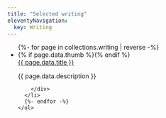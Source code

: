 ```yaml
---
title: "Selected writing"
eleventyNavigation:
  key: Writing
---
```


  <div class="tdbc-section">
    <ul class="tdbc-column-container">
      {%- for page in collections.writing | reverse -%}
      <li class="tdbc-card">
        {% if page.data.thumb %}<img class="thumb" src="{{ page.data.img_path }}{{ page.data.thumb }}" alt="" />{% endif %}
        <div class="tdbc-card__content">
          <a href="{{ page.url }}" class="tdbc-card__title">{{ page.data.title }}</a>
          <p>
            {{ page.data.description }}
          </p>

        </div>
      </li>
      {%- endfor -%}
    </ul>
  </div>

